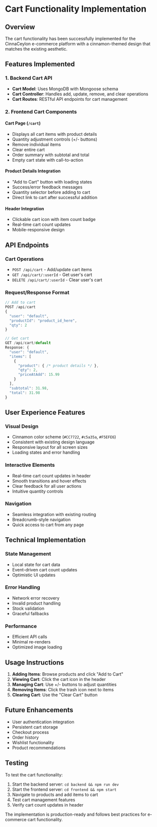 # Cart Functionality Implementation

## Overview
The cart functionality has been successfully implemented for the CinnaCeylon e-commerce platform with a cinnamon-themed design that matches the existing aesthetic.

## Features Implemented

### 1. Backend Cart API
- **Cart Model**: Uses MongoDB with Mongoose schema
- **Cart Controller**: Handles add, update, remove, and clear operations
- **Cart Routes**: RESTful API endpoints for cart management

### 2. Frontend Cart Components

#### Cart Page (`/cart`)
- Displays all cart items with product details
- Quantity adjustment controls (+/- buttons)
- Remove individual items
- Clear entire cart
- Order summary with subtotal and total
- Empty cart state with call-to-action

#### Product Details Integration
- "Add to Cart" button with loading states
- Success/error feedback messages
- Quantity selector before adding to cart
- Direct link to cart after successful addition

#### Header Integration
- Clickable cart icon with item count badge
- Real-time cart count updates
- Mobile-responsive design

## API Endpoints

### Cart Operations
- `POST /api/cart` - Add/update cart items
- `GET /api/cart/:userId` - Get user's cart
- `DELETE /api/cart/:userId` - Clear user's cart

### Request/Response Format
```javascript
// Add to cart
POST /api/cart
{
  "user": "default",
  "productId": "product_id_here",
  "qty": 2
}

// Get cart
GET /api/cart/default
Response: {
  "user": "default",
  "items": [
    {
      "product": { /* product details */ },
      "qty": 2,
      "priceAtAdd": 15.99
    }
  ],
  "subtotal": 31.98,
  "total": 31.98
}
```

## User Experience Features

### Visual Design
- Cinnamon color scheme (`#CC7722`, `#c5a35a`, `#F5EFE6`)
- Consistent with existing design language
- Responsive layout for all screen sizes
- Loading states and error handling

### Interactive Elements
- Real-time cart count updates in header
- Smooth transitions and hover effects
- Clear feedback for all user actions
- Intuitive quantity controls

### Navigation
- Seamless integration with existing routing
- Breadcrumb-style navigation
- Quick access to cart from any page

## Technical Implementation

### State Management
- Local state for cart data
- Event-driven cart count updates
- Optimistic UI updates

### Error Handling
- Network error recovery
- Invalid product handling
- Stock validation
- Graceful fallbacks

### Performance
- Efficient API calls
- Minimal re-renders
- Optimized image loading

## Usage Instructions

1. **Adding Items**: Browse products and click "Add to Cart"
2. **Viewing Cart**: Click the cart icon in the header
3. **Managing Cart**: Use +/- buttons to adjust quantities
4. **Removing Items**: Click the trash icon next to items
5. **Clearing Cart**: Use the "Clear Cart" button

## Future Enhancements

- User authentication integration
- Persistent cart storage
- Checkout process
- Order history
- Wishlist functionality
- Product recommendations

## Testing

To test the cart functionality:

1. Start the backend server: `cd backend && npm run dev`
2. Start the frontend server: `cd frontend && npm start`
3. Navigate to products and add items to cart
4. Test cart management features
5. Verify cart count updates in header

The implementation is production-ready and follows best practices for e-commerce cart functionality.
